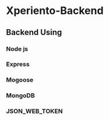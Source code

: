 # Xperiento-Backend

## Backend Using 

### Node js
### Express
### Mogoose 
### MongoDB
### JSON_WEB_TOKEN
